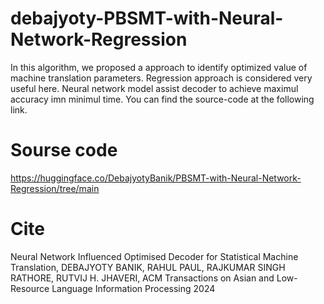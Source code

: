 # debajyoty-PBSMT-with-Neural-Network-Regression

In this algorithm, we proposed a approach to identify optimized value of machine translation parameters. Regression approach is considered very useful here. Neural network model assist decoder to achieve maximul accuracy imn minimul time. You can find the source-code at the following link. 

# Sourse code

https://huggingface.co/DebajyotyBanik/PBSMT-with-Neural-Network-Regression/tree/main

# Cite

Neural Network Influenced Optimised Decoder for Statistical Machine Translation, DEBAJYOTY BANIK, RAHUL PAUL, RAJKUMAR SINGH RATHORE, RUTVIJ H. JHAVERI, ACM Transactions on Asian and Low-Resource Language Information Processing 2024
